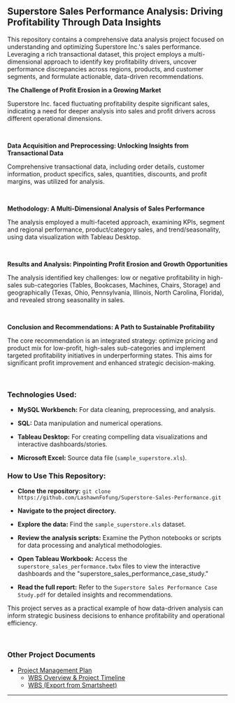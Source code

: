 <h2>Superstore Sales Performance Analysis: Driving Profitability Through Data Insights</h2>

This repository contains a comprehensive data analysis project focused on understanding and optimizing Superstore Inc.'s sales performance. Leveraging a rich transactional dataset, this project employs a multi-dimensional approach to identify key profitability drivers, uncover performance discrepancies across regions, products, and customer segments, and formulate actionable, data-driven recommendations.


<b>The Challenge of Profit Erosion in a Growing Market</b>

Superstore Inc. faced fluctuating profitability despite significant sales, indicating a need for deeper analysis into sales and profit drivers across different operational dimensions.

<br>

<b>Data Acquisition and Preprocessing: Unlocking Insights from Transactional Data</b>

Comprehensive transactional data, including order details, customer information, product specifics, sales, quantities, discounts, and profit margins, was utilized for analysis.

<br>

<b>Methodology: A Multi-Dimensional Analysis of Sales Performance</b>

The analysis employed a multi-faceted approach, examining KPIs, segment and regional performance, product/category sales, and trend/seasonality, using data visualization with Tableau Desktop.
  
<br>

<b>Results and Analysis: Pinpointing Profit Erosion and Growth Opportunities</b>

The analysis identified key challenges: low or negative profitability in high-sales sub-categories (Tables, Bookcases, Machines, Chairs, Storage) and geographically (Texas, Ohio, Pennsylvania, Illinois, North Carolina, Florida), and revealed strong seasonality in sales.

<br>

<b>Conclusion and Recommendations: A Path to Sustainable Profitability</b>

The core recommendation is an integrated strategy: optimize pricing and product mix for low-profit, high-sales sub-categories and implement targeted profitability initiatives in underperforming states. This aims for significant profit improvement and enhanced strategic decision-making.

<br>

<h3>Technologies Used:</h3>

- <b>MySQL Workbench:</b> For data cleaning, preprocessing, and analysis.

- <b>SQL:</b> Data manipulation and numerical operations.

- <b>Tableau Desktop:</b> For creating compelling data visualizations and interactive dashboards/stories.

- <b>Microsoft Excel:</b> Source data file (`sample_superstore.xls`).



<h3>How to Use This Repository:</h3>

- <b>Clone the repository:</b> `git clone https://github.com/LashawnFofung/Superstore-Sales-Performance.git`

- <b>Navigate to the project directory.</b>

- <b>Explore the data:</b> Find the `sample_superstore.xls` dataset.

- <b>Review the analysis scripts:</b> Examine the Python notebooks or scripts for data processing and analytical methodologies.

- <b>Open Tableau Workbook:</b> Access the `superstore_sales_performance.twbx` files to view the interactive dashboards and the "superstore_sales_performance_case_study."

- <b>Read the full report:</b> Refer to the `Superstore Sales Performance Case Study.pdf` for detailed insights and recommendations.

This project serves as a practical example of how data-driven analysis can inform strategic business decisions to enhance profitability and operational efficiency.

<br>

<h3>Other Project Documents</h3>

- [Project Management Plan](https://github.com/LashawnFofung/Superstore-Sales-Performance/blob/main/Project%20Management/Plan/Project%20Management%20Plan.md)
  - [WBS Overview & Project Timeline](https://youtu.be/t5fny7NXkSs)
  - [WBS (Export from Smartsheet)](https://github.com/LashawnFofung/Superstore-Sales-Performance/blob/main/Project%20Management/WBS/Superstore_Sale_Performance_Dashboard_WBS.xlsx)

---
